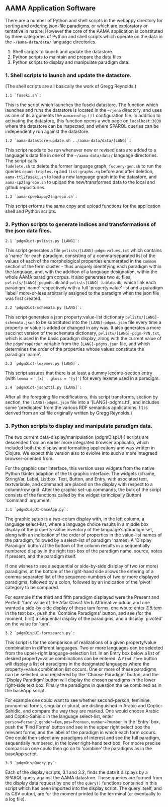 ## AAMA Application Software

There are a number of Python and shell scripts in the webappy directory
for sorting and ordering json-file paradigms, or 
which are exploratory or tentative in nature. However the core
of the AAMA application is constituted by three categories of Python
and shell scripts which operate on the data in the `~/aama-data/data/`
language directories. 

1. Shell scripts to launch and update the datastore.
2. Python scripts to maintain and prepare the data files.
3. Python scripts to display and manipulate paradigm data.

### 1. Shell scripts to launch and update the datastore.
(The shell scripts are all basically the work of Gregg Reynolds.)

    1.1 `fuseki.sh`: 
This is the script which launches the fuseki datastore. 
The function which launches and runs the datastore is  located in the 
`~/jena` directory, and  uses as one of its arguments the 
`aamaconfig.ttl`  configuration file. In addition to activating the 
datastore, this function  opens a web page  on `localhost:3030` where 
the datastore can be inspected, and where SPARQL queries can be 
independently run against the datastore.

    1.2 `aama-datastore-update.sh ../aama-data/data/[LANG]`:
 This script 
needs to be run whenever new or revised data are added 
to a language's data file in one of the
`~/aama-data/data/` language directories. The script calls  
`fudelete.sh` to delete the former language graph, `fuquery-gen.sh`
to run the queries `count-triples.rq` and `list-graphs.rq` before and after
deletion, `aama-ttl2fuseki.sh`  to load a new language graph into the
datastore, and `aama-cp2lngrepo.sh` to upload the new/transformed  data 
to the local and github repositories.

    1.3 `aama-cpwebappy2lngrepo.sh`: 
This script erforms the same copy and upload functions for
the application shell and Python scripts. 

### 2. Python scripts to generate indices and transformations of the json data files. 

    2.1 `pdgmDict-pvlists.py [LANG]`: 
This script generates a file 
`pvlists/[LANG]-pdgm-values.txt` which contains a 'name' for
each paradigm, consisting of a comma-separated list of the values of
each of the morphological properties enumerated in the `common` section
of the term cluster - thus uniquely identifying each paradigm within
the language, and, with the addition of a language designation, within
the whole AAMA paradigm corpus. It also generates two `db` files, 
`pvlists/[LANG]-pdgmdb.db` and `pvlists[LANG]-labldb.db`, which link
each paradigm 'name' respectively with a full 'property:value' list 
and a paradigm 'label' more-or-less arbitrarily assigned to the paradigm 
when the json file was first created.

    2.2 'pdgmDict-schemata.py [LANG]`: 
This script generates a json 
property:value-list dictionary `pvlists/[LANG]-schemata.json` to be
substituted into the `[LANG]-pdgms.json` file every time a property
or value is added or changed in any way. It also generates a more
succinct version of the schemata dictionary, `pvlists/[LANG]-pdgm-PVN.txt`, 
which is used in the basic paradigm display, along with the current
value of the `pdgmPropOrder` variable from the `[LANG]-pdgms.json` file, 
and which determines the order of the properties whose values constitute
the paradigm 'name'.
        
    2.3 `pdgmDict-lexemes.py [LANG]`: 
This script assures that there is 
at least  a dummy lexeme-section  entry (with `lemma = '[x]', gloss = '[y]'`)
for every lexeme used in a paradigm.

    2.4 `pdgmDict-json2ttl.py [LANG]`: 
After all the foregoing
file modifications, this script transforms, section
by section, the `[LANG]-pdgms.jspn` file into a '[LANG}-pdgms.ttl`, and 
includes some 'predicates' from the various RDF semantics applications.
(It is derived from an xsl file originally written by Gregg Reynolds.) 

### 3. Python scripts to display and manipulate paradigm data.

The two current data-display/manipulation (pdgmDispUI-) scripts are
descended from an earlier more integrated browser applicatio, which
included both the display and formatting applications and was written
in Clojure. We expect this version also to eviolve into such a more
integraed browser-oriented from. 

For the graphic user interface, this version uses widgets from the
native Python tkinter adaption of the tk graphic interface. The
widgets (cframe, StringVar, Label, Listbox, Text, Button, and Entry, 
with asociated text, textvariable, and command) are placed on the
display  with respect to a column/row grid. After the graphic set-up
commands, the bulk of the script consists of the functions called
by the widget (princiipally Button) 'command' argument.


    3.1 `pdgmDispUI-baseApp.py`: 
The graphic setup is a two-colum
display with, in the left column, a language select-list, where a language
choice results in a middle box display of the property-value inventory
of the language's paradigm set, along with an indication of the order of
properties in the value-list names of the paradigm, followed by a
select-list of paradigm 'names'. A 'Display Paradigm' button at the
bottom of the column results in a sequentially numbered display in
the right text-box of the paradigm name, source, notes if present, 
and the paradigm itself. 

If one wishes to see a sequential or side-by-side disiplay of two 
(or more) paradigms, at the bottom of the right-hand side allows the 
entering of a comma-separated list of the sequence-numbers of two or more
 displayed paradigms, followed by a colon, followed by an indication
of the 'pivot' category to be compared.

For example if the third and fifth paradigm displayed were the Present
and Perfedt 'tam' value of the Afar Class1 Verb Affirmative  uduur, and 
one wanted a side-by-side display of these tam forms, one wou;d
enter *3,5:tam*  in the text box, push the 'Combine Paradigms' button,
and see (for the moment, first) a sequential display of the paradigms, and a
display 'pivoted' on the value for 'tam'.

    3.2 `pdgmDispUI-formsearch.py`: 
This script is for the comparison of
realizations of a given property/value combination in different
languages. Two or more languages can be selected from the upper-right
language-selection list. In an Entry box below a list of
desired property=value combinations can be entered. A `Find Form` button
will display a list of paradigms in the designated languages where
the property=value combination list occurs. One or more of these 
paradigms can be selected, and registered by the 'Choose Paradigm' button, 
and the 'Display Paradigm' button will display the chosen paradigms in 
the lower right-side text box. Finally the paradigms in question the
be combined as in the baseApp script.

For example one could want to see whether second-person, feminine, 
pronominal forms, singular or plural, are distinguished in Arabic and 
Coptic-Sahidic, and compare the way they are marked. One would choose 
Arabic and Coptic-Sahidic in the language select-list, enter
 `person=Person2,gender=Fem,pos=Pronoun,number=?number` in the 'Entry'
 box, push the 'Find Forms' button and see in the upper right select
box the relevant forms, and the label  of the paradigm in which each 
form occurs. One could then select any paradigms of interest and see
the full paradigm, sequentially numbered, in the lower right-hand text 
box. For moore precise comparison one could then go on to 'combine'
the paradigms as in the baseApp script.

    3.3 `pdgmDispQuery.py`: 
Each of the display scripts, 3.1 and 3.2,
finds the data it displays by a SPARQL query against the AAMA datastore.
These queries are formed from the display data request by one of the
 `query()` functions contained in this script which has been imported
into the display script. The query itself, and its CSV output, are
for the moment printed to the terrminal (or eventually to a log file).

